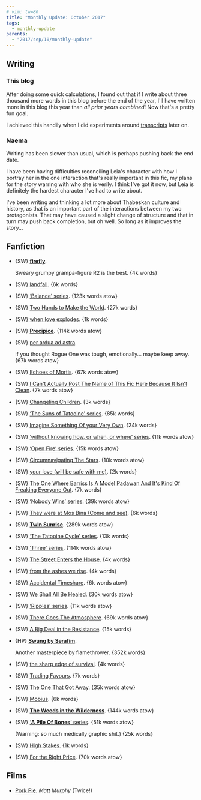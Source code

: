 ```yaml
---
# vim: tw=80
title: "Monthly Update: October 2017"
tags:
  - monthly-update
parents:
  - "2017/sep/10/monthly-update"
---
```


## Writing

### This blog

After doing some quick calculations, I found out that if I write about three
thousand more words in this blog before the end of the year, I'll have written
more in this blog this year than _all prior years combined_! Now that's a pretty
fun goal.

I achieved this handily when I did experiments around [transcripts] later on.

[transcripts]: /tag/transcript

### Naema

Writing has been slower than usual, which is perhaps pushing back the end date.

I have been having difficulties reconciling Leia's character with how I portray
her in the one interaction that's really important in this fic, my plans for the
story warring with who she is verily. I think I've got it now, but Leia is
definitely the hardest character I've had to write about.

I've been writing and thinking a lot more about Thabeskan culture and history,
as that is an important part of the interactions between my two protagonists.
That may have caused a slight change of structure and that in turn may push back
completion, but oh well. So long as it improves the story…

## Fanfiction

 - {SW} **[firefly](https://archiveofourown.org/works/9164014)**.

   Sweary grumpy grampa-figure R2 is the best. {4k words}

 - {SW} [landfall](https://archiveofourown.org/works/5600413). {6k words}
 - {SW} [‘Balance’ series](https://archiveofourown.org/series/131172). {123k words atow}
 - {SW} [Two Hands to Make the World](https://archiveofourown.org/works/5687815). {27k words}
 - {SW} [when love explodes](https://archiveofourown.org/works/5793757). {1k words}
 - {SW} **[Precipice](https://archiveofourown.org/works/8270582)**. {114k words atow}

 - {SW} [per ardua ad astra](https://archiveofourown.org/works/9223013).

   If you thought Rogue One was tough, emotionally… maybe keep away.
   {67k words atow}

 - {SW} [Echoes of Mortis](https://archiveofourown.org/works/6082215). {67k words atow}
 - {SW} [I Can't Actually Post The Name of This Fic Here Because It Isn't Clean](https://archiveofourown.org/works/7348051). {7k words atow}
 - {SW} [Changeling Children](https://archiveofourown.org/works/6420604). {3k words}
 - {SW} [‘The Suns of Tatooine’ series](https://archiveofourown.org/series/345257). {85k words}
 - {SW} [Imagine Something Of your Very Own](https://archiveofourown.org/works/5549042). {24k words}
 - {SW} [‘without knowing how, or when, or where‘ series](https://archiveofourown.org/series/738735). {11k words atow}
 - {SW} [‘Open Fire’ series](https://archiveofourown.org/series/597679). {15k words atow}
 - {SW} [Circumnavigating The Stars](https://archiveofourown.org/works/6391396). {10k words atow}
 - {SW} [your love (will be safe with me)](https://archiveofourown.org/works/5694505). {2k words}
 - {SW} [The One Where Barriss Is A Model Padawan And It's Kind Of Freaking Everyone Out](https://archiveofourown.org/works/3947530). {7k words}
 - {SW} [‘Nobody Wins’ series](https://archiveofourown.org/series/445195). {39k words atow}
 - {SW} [They were at Mos Bina (Come and see)](https://archiveofourown.org/works/5896798). {6k words}
 - {SW} **[Twin Sunrise](https://archiveofourown.org/works/5162474)**. {289k words atow}
 - {SW} [‘The Tatooine Cycle’ series](https://archiveofourown.org/series/8580). {13k words}
 - {SW} [‘Three’ series](https://archiveofourown.org/series/385267). {114k words atow}
 - {SW} [The Street Enters the House](https://archiveofourown.org/works/5660950). {4k words}
 - {SW} [from the ashes we rise](https://archiveofourown.org/works/2250321). {4k words}
 - {SW} [Accidental Timeshare](https://archiveofourown.org/works/1617767). {6k words atow}
 - {SW} [We Shall All Be Healed](https://archiveofourown.org/works/7103770). {30k words atow}
 - {SW} [‘Ripples’ series](https://archiveofourown.org/series/437479). {11k words atow}
 - {SW} [There Goes The Atmosphere](https://archiveofourown.org/works/3799492). {69k words atow}
 - {SW} [A Big Deal in the Resistance](https://archiveofourown.org/works/7452109). {15k words}

 - {HP} **[Swung by Serafim](https://archiveofourown.org/works/9821300)**.

   Another masterpiece by flamethrower.
   {352k words}

 - {SW} [the sharp edge of survival](https://archiveofourown.org/works/8941432). {4k words}
 - {SW} [Trading Favours](https://archiveofourown.org/works/10738146). {7k words}
 - {SW} [The One That Got Away](https://archiveofourown.org/works/9496871). {35k words atow}
 - {SW} [Möbius](https://archiveofourown.org/works/1514531). {6k words}
 - {SW} **[The Weeds in the Wilderness](https://archiveofourown.org/works/6731101)**. {144k words atow}

 - {SW} [‘**A Pile Of Bones**’ series](https://archiveofourown.org/series/647381). {51k words atow}

   (Warning: so much medically graphic shit.)
   {25k words}

 - {SW} [High Stakes](https://archiveofourown.org/works/6819610). {1k words}
 - {SW} [For the Right Price](https://archiveofourown.org/works/11021901). {70k words atow}

## Films

 - [Pork Pie](https://en.wikipedia.org/wiki/Pork_Pie_%28film%29).
   _Matt Murphy_ (Twice!)
